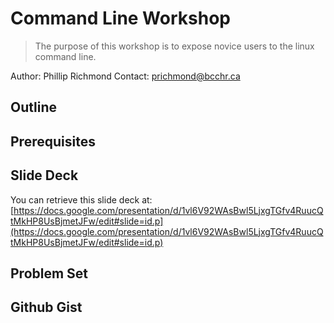 # Command Line Workshop

> The purpose of this workshop is to expose novice users to the linux command line. 

Author: Phillip Richmond 
Contact: prichmond@bcchr.ca


## Outline


## Prerequisites


## Slide Deck

You can retrieve this slide deck at: 
[https://docs.google.com/presentation/d/1vl6V92WAsBwl5LjxgTGfv4RuucQtMkHP8UsBjmetJFw/edit#slide=id.p](https://docs.google.com/presentation/d/1vl6V92WAsBwl5LjxgTGfv4RuucQtMkHP8UsBjmetJFw/edit#slide=id.p) 

## Problem Set


## Github Gist




